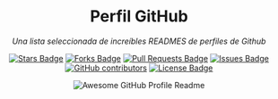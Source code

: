 <h1 align="center">Perfil GitHub</h1>
<div align="center">


<i>Una lista seleccionada de increíbles READMES de perfiles de Github</i>

<a href="https://github.com/PPROF1-2021/g5-a3g5-readme/stargazers"><img src="https://img.shields.io/github/stars/abhisheknaiidu/awesome-github-profile-readme" alt="Stars Badge"/></a> 
<a href="https://github.com/PPROF1-2021/g5-a3g5-readme/network/members"><img src="https://img.shields.io/github/forks/abhisheknaiidu/awesome-github-profile-readme" alt="Forks Badge"/></a>
<a href="https://github.com/PPROF1-2021/g5-a3g5-readme/pulls"><img src="https://img.shields.io/github/issues-pr/abhisheknaiidu/awesome-github-profile-readme" alt="Pull Requests Badge"/></a> 
<a href="https://github.com/PPROF1-2021/g5-a3g5/issues?q=is%3Aopen+is%3Aissue"><img src="https://img.shields.io/github/issues/abhisheknaiidu/awesome-github-profile-readme" alt="Issues Badge"/></a>
<a href="hhttps://github.com/PPROF1-2021/g5-a3g5/issues?q=is%3Aopen+is%3Aissuettps://github.com/PPROF1-2021/g5-a3g5-readme/graphs/contributors"><img alt="GitHub contributors" src="https://img.shields.io/github/contributors/abhisheknaiidu/awesome-github-profile-readme?color=2b9348"></a> 
<a href="https://github.com/PPROF1-2021/g5-a3g5-readme/blob/master/LICENSE"><img src="https://img.shields.io/github/license/abhisheknaiidu/awesome-github-profile-readme?color=2b9348" alt="License Badge"/></a>

<img alt="Awesome GitHub Profile Readme" src="assets/agpr/agpr.gif"> </img>



</div>
